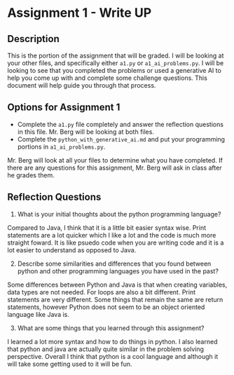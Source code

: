# Assignment 1 - Write UP

## Description
This is the portion of the assignment that will be graded.  I will be looking at your other files, and specifically either `a1.py` or `a1_ai_problems.py`.  I will be looking to see that you completed the problems or used a generative AI to help you come up with and complete some challenge questions.  This document will help guide you through that process.

## Options for Assignment 1
- Complete the `a1.py` file completely and answer the reflection questions in this file.  Mr. Berg will be looking at both files.
- Complete the `python_with_generative_ai.md` and put your programming portions in `a1_ai_problems.py`.

Mr. Berg will look at all your files to determine what you have completed.  If there are any questions for this assignment, Mr. Berg will ask in class after he grades them.


## Reflection Questions

1. What is your initial thoughts about the python programming language?

Compared to Java, I think that it is a little bit easier syntax wise. Print statements are a lot quicker which I like a lot and the code is much more straight foward. It is like psuedo code when you are writing code and it is a lot easier to understand as opposed to Java.

2. Describe some similarities and differences that you found between python and other programming languages you have used in the past?

Some differences between Python and Java is that when creating variables, data types are not needed. For loops are also a bit different. Print statements are very different. Some things that remain the same are return statements, however Python does not seem to be an object oriented language like Java is. 

3. What are some things that you learned through this assignment?

I learned a lot more syntax and how to do things in python. I also learned that python and java are actually quite similar in the problem solving perspective. Overall I think that python is a cool language and although it will take some getting used to it will be fun.